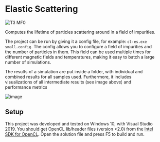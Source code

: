# Elastic Scattering

![T3 MF0](https://user-images.githubusercontent.com/25907608/170357566-d476233d-febd-4996-9374-0275faa2c3e2.png)

Computes the lifetime of particles scattering around in a field of impurities.

The project can be run by giving it a config file, for example: `cl-es.exe small.config`. The config allows you to configure a field of impurities and the number of particles in them. This field can be used multiple times for different magnetic fields and temperatures, making it easy to batch a large number of simulations.

The results of a simulation are put inside a folder, with individual and combined results for all samples used. Furthermore, it includes visualizations of all intermediate results (see image above) and performance metrics

![image](https://user-images.githubusercontent.com/25907608/170358570-70f2730e-2f03-472f-802a-aaa32f88a4d1.png)

## Setup

This project was developed and tested on Windows 10, with Visual Studio 2019. You should get OpenCL lib/header files (version >2.0) from the [Intel SDK for OpenCL](https://software.intel.com/en-us/intel-opencl). Open the solution file and press F5 to build and run.
